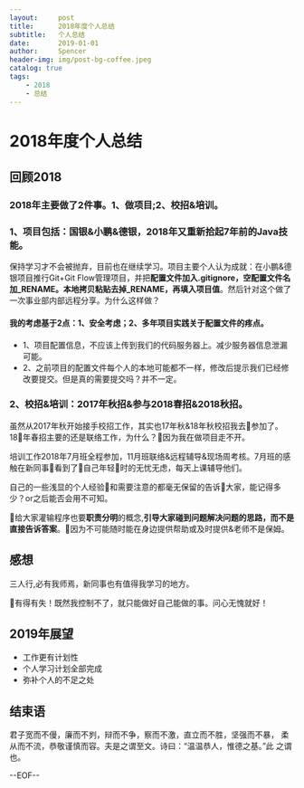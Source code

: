 ```yaml
---
layout:     post
title:      2018年度个人总结
subtitle:   个人总结
date:       2019-01-01
author:     Spencer
header-img: img/post-bg-coffee.jpeg
catalog: true
tags:
    - 2018
    - 总结
---
```


# 2018年度个人总结
## 回顾2018
### 2018年主要做了2件事。1、做项目;2、校招&培训。
### 1、项目包括：国银&小鹏&德银，2018年又重新拾起7年前的Java技能。
保持学习才不会被抛弃，目前也在继续学习。项目主要个人认为成就：在小鹏&德银项目推行Git+Git Flow管理项目，并把**配置文件加入.gitignore，空配置文件名加_RENAME。本地拷贝粘贴去掉_RENAME，再填入项目值**。然后针对这个做了一次事业部内部远程分享。为什么这样做？

#### 我的考虑基于2点：1、安全考虑；2、多年项目实践关于配置文件的疼点。
* 1、项目配置信息，不应该上传到我们的代码服务器上。减少服务器信息泄漏可能。
* 2、之前项目的配置文件每个人的本地可能都不一样，修改后提示我们已经修改要提交。但是真的需要提交吗？并不一定。

### 2、校招&培训：2017年秋招&参与2018春招&2018秋招。
虽然从2017年秋开始接手校招工作，其实也17年秋&18年秋校招我去参加了。18年春招主要的还是联络工作，为什么？因为我在做项目走不开。

培训工作2018年7月班全程参加，11月班联络&远程辅导&现场周考核。7月班的感触在新同事看到了自己年轻时的无忧无虑，每天上课辅导他们。

自己的一些浅显的个人经验和需要注意的都毫无保留的告诉大家，能记得多少？or之后能否会用不可知。

给大家灌输程序也要**职责分明**的概念,**引导大家碰到问题解决问题的思路，而不是直接告诉答案**。因为不可能随时能在身边提供帮助或及时提供&老师不是保姆。

## 感想
三人行,必有我师焉，新同事也有值得我学习的地方。

有得有失！既然我控制不了，就只能做好自己能做的事。问心无愧就好！

## 2019年展望
* 工作更有计划性
* 个人学习计划全部完成
* 弥补个人的不足之处

## 结束语
君子宽而不僈，廉而不刿，辩而不争，察而不激，直立而不胜，坚强而不暴， 柔从而不流，恭敬谨慎而容。夫是之谓至文。诗曰：“温温恭人，惟德之基。”此 之谓也。

--EOF--

